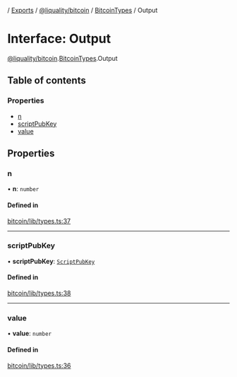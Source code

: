 [](../README.md) / [Exports](../modules.md) / [@liquality/bitcoin](../modules/liquality_bitcoin.md) / [BitcoinTypes](../modules/liquality_bitcoin.BitcoinTypes.md) / Output

# Interface: Output

[@liquality/bitcoin](../modules/liquality_bitcoin.md).[BitcoinTypes](../modules/liquality_bitcoin.BitcoinTypes.md).Output

## Table of contents

### Properties

- [n](liquality_bitcoin.BitcoinTypes.Output.md#n)
- [scriptPubKey](liquality_bitcoin.BitcoinTypes.Output.md#scriptpubkey)
- [value](liquality_bitcoin.BitcoinTypes.Output.md#value)

## Properties

### n

• **n**: `number`

#### Defined in

[bitcoin/lib/types.ts:37](https://github.com/liquality/chainabstractionlayer/blob/c190aa67/packages/bitcoin/lib/types.ts#L37)

___

### scriptPubKey

• **scriptPubKey**: [`ScriptPubKey`](liquality_bitcoin.BitcoinTypes.ScriptPubKey.md)

#### Defined in

[bitcoin/lib/types.ts:38](https://github.com/liquality/chainabstractionlayer/blob/c190aa67/packages/bitcoin/lib/types.ts#L38)

___

### value

• **value**: `number`

#### Defined in

[bitcoin/lib/types.ts:36](https://github.com/liquality/chainabstractionlayer/blob/c190aa67/packages/bitcoin/lib/types.ts#L36)
